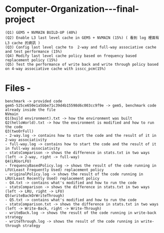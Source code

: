 # Computer-Organization---final-project
	(Q1) GEM5 + NVMAIN BUILD-UP (40%)     
	(Q2) Enable L3 last level cache in GEM5 + NVMAIN (15%) ( 看到 log 裡面有 L3 cache 的資訊 )
	(Q3) Config last level cache to  2-way and full-way associative cache and test performance (15%)
	(Q4) Modify last level cache policy based on frequency based replacement policy (15%)
	(Q5) Test the performance of write back and write through policy based on 4-way associative cache with isscc_pcm(15%)

# Files -

	benchmark -> provided code
	gem5-525ce650e1a5bbe71c39d4b15598d6c003cc9f9e -> gem5, benchmark code already inside the file
 	NVmain
  	Q1(build environment).txt -> how the environment was built 
   	Q2(helloWorld).txt -> how the environment is modified and how to run the code
	Q3(twoOrFull)
 	- 2-way.log -> contains how to start the code and the result of it in 2-way associativity
  	- full-way.log -> contains how to start the code and the result of it in full-way associativity
   	- statsComparison -> shows the difference in stats.txt in two ways (left -> 2-way, right -> full-way)
	Q4(LRUorLFU)
 	- frequencyBasedPolicy.log -> shows the result of the code running in LFU(Least Frequently Used) replacement policy
  	- originalPolicy.log -> shows the result of the code running in LRU(Least Recently Used) replacement policy
   	- Q4.txt -> contains what's modified and how to run the code
	- statsComparison -> shows the difference in stats.txt in two ways (left -> LRU, right -> LFU)
 	Q5(writeBackOrWriteThrough)
  	- Q5.txt -> contains what's modified and how to run the code
   	- statsComparison.txt -> shows the difference in stats.txt in two ways (left -> Write-Back, right -> Write-Through)
	- writeBack.log -> shows the result of the code running in write-back strategy
 	- writeThrough.log -> shows the result of the code running in write-through strategy
